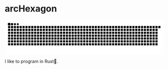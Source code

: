 # arcHexagon

<p align="center">
	<img align="center" src="https://raw.githubusercontent.com/arcHexagon/arcHexagon/main/commit-snake.svg" />
</p>


I like to program in Rust🦀.
